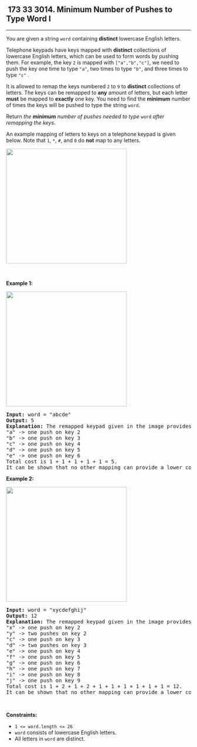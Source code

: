 <h2> 173 33
3014. Minimum Number of Pushes to Type Word I</h2><hr><div><p>You are given a string <code>word</code> containing <strong>distinct</strong> lowercase English letters.</p>

<p>Telephone keypads have keys mapped with <strong>distinct</strong> collections of lowercase English letters, which can be used to form words by pushing them. For example, the key <code>2</code> is mapped with <code>["a","b","c"]</code>, we need to push the key one time to type <code>"a"</code>, two times to type <code>"b"</code>, and three times to type <code>"c"</code> <em>.</em></p>

<p>It is allowed to remap the keys numbered <code>2</code> to <code>9</code> to <strong>distinct</strong> collections of letters. The keys can be remapped to <strong>any</strong> amount of letters, but each letter <strong>must</strong> be mapped to <strong>exactly</strong> one key. You need to find the <strong>minimum</strong> number of times the keys will be pushed to type the string <code>word</code>.</p>

<p>Return <em>the <strong>minimum</strong> number of pushes needed to type </em><code>word</code> <em>after remapping the keys</em>.</p>

<p>An example mapping of letters to keys on a telephone keypad is given below. Note that <code>1</code>, <code>*</code>, <code>#</code>, and <code>0</code> do <strong>not</strong> map to any letters.</p>
<img alt="" src="https://assets.leetcode.com/uploads/2023/12/26/keypaddesc.png" style="width: 329px; height: 313px;">
<p>&nbsp;</p>
<p><strong class="example">Example 1:</strong></p>
<img alt="" src="https://assets.leetcode.com/uploads/2023/12/26/keypadv1e1.png" style="width: 329px; height: 313px;">
<pre><strong>Input:</strong> word = "abcde"
<strong>Output:</strong> 5
<strong>Explanation:</strong> The remapped keypad given in the image provides the minimum cost.
"a" -&gt; one push on key 2
"b" -&gt; one push on key 3
"c" -&gt; one push on key 4
"d" -&gt; one push on key 5
"e" -&gt; one push on key 6
Total cost is 1 + 1 + 1 + 1 + 1 = 5.
It can be shown that no other mapping can provide a lower cost.
</pre>

<p><strong class="example">Example 2:</strong></p>
<img alt="" src="https://assets.leetcode.com/uploads/2023/12/26/keypadv1e2.png" style="width: 329px; height: 313px;">
<pre><strong>Input:</strong> word = "xycdefghij"
<strong>Output:</strong> 12
<strong>Explanation:</strong> The remapped keypad given in the image provides the minimum cost.
"x" -&gt; one push on key 2
"y" -&gt; two pushes on key 2
"c" -&gt; one push on key 3
"d" -&gt; two pushes on key 3
"e" -&gt; one push on key 4
"f" -&gt; one push on key 5
"g" -&gt; one push on key 6
"h" -&gt; one push on key 7
"i" -&gt; one push on key 8
"j" -&gt; one push on key 9
Total cost is 1 + 2 + 1 + 2 + 1 + 1 + 1 + 1 + 1 + 1 = 12.
It can be shown that no other mapping can provide a lower cost.
</pre>

<p>&nbsp;</p>
<p><strong>Constraints:</strong></p>

<ul>
	<li><code>1 &lt;= word.length &lt;= 26</code></li>
	<li><code>word</code> consists of lowercase English letters.</li>
	<li>All letters in <code>word</code> are distinct.</li>
</ul>
</div>